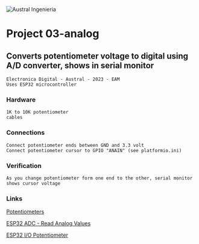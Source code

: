 ![Austral Ingenieria](https://encrypted-tbn0.gstatic.com/images?q=tbn%3AANd9GcQooGo7vQn4t9-6Bt46qZF-UY4_QFpYOeh7kVWzwpr_lbLr5wka)


#   Project 03-analog

##  Converts potentiometer voltage to digital using A/D converter, shows in serial monitor

    Electronica Digital - Austral - 2023 - EAM
    Uses ESP32 microcontroller

###  Hardware

    1K to 10K potentiometer
    cables

###  Connections

    Connect potentiometer ends between GND and 3.3 volt
    Connect potentiometer cursor to GPIO "ANAIN" (see platformio.ini)

###  Verification

    As you change potentiometer form one end to the other, serial monitor
    shows cursor voltage

###  Links

[Potentiometers](https://www.electronics-tutorials.ws/resistor/potentiometer.html)

[ESP32 ADC - Read Analog Values](https://randomnerdtutorials.com/esp32-adc-analog-read-arduino-ide)

[ESP32 I/O Potentiometer](https://esp32io.com/tutorials/esp32-potentiometer)




